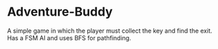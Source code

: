 # Adventure-Buddy
A simple game in which the player must collect the key and find the exit. Has a FSM AI and uses BFS for pathfinding.

